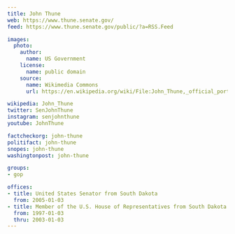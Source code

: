 ```yaml
---
title: John Thune
web: https://www.thune.senate.gov/
feed: https://www.thune.senate.gov/public/?a=RSS.Feed

images:
  photo:
    author:
      name: US Government
    license:
      name: public domain
    source:
      name: Wikimedia Commons
      url: https://en.wikipedia.org/wiki/File:John_Thune,_official_portrait,_111th_Congress.jpg

wikipedia: John_Thune
twitter: SenJohnThune
instagram: senjohnthune
youtube: JohnThune

factcheckorg: john-thune
politifact: john-thune
snopes: john-thune
washingtonpost: john-thune

groups:
- gop

offices:
- title: United States Senator from South Dakota
  from: 2005-01-03
- title: Member of the U.S. House of Representatives from South Dakota's at-large district
  from: 1997-01-03
  thru: 2003-01-03
---
```

